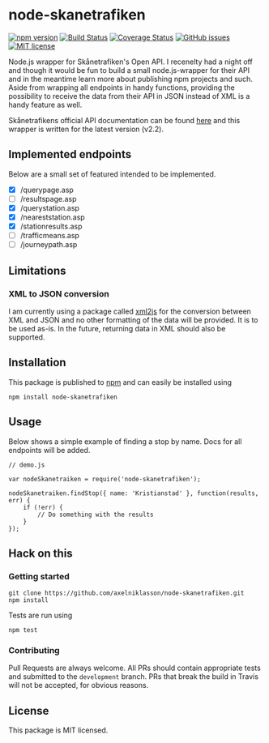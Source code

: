 # node-skanetrafiken
[![npm version](https://badge.fury.io/js/node-skanetrafiken.svg)](https://badge.fury.io/js/node-skanetrafiken)
[![Build Status](https://travis-ci.org/axelniklasson/node-skanetrafiken.svg?branch=master)](https://travis-ci.org/axelniklasson/node-skanetrafiken)
[![Coverage Status](https://coveralls.io/repos/axelniklasson/node-skanetrafiken/badge.svg?branch=master)](https://coveralls.io/r/axelniklasson/node-skanetrafiken?branch=master)
[![GitHub issues](https://img.shields.io/github/issues/axelniklasson/node-skanetrafiken.svg)](https://github.com/axelniklasson/node-skanetrafiken/issues)
[![MIT license](http://img.shields.io/badge/license-MIT-brightgreen.svg)](http://opensource.org/licenses/MIT)

Node.js wrapper for Skånetrafiken's Open API. I recenelty had a night off and though it would be fun to build a small node.js-wrapper for their API and in the meantime learn more about publishing npm projects and such. Aside from wrapping all endpoints in handy functions, providing the possibility to receive the data from their API in JSON instead of XML is a handy feature as well.

Skånetrafikens official API documentation can be found [here](http://www.labs.skanetrafiken.se/api.asp) and this wrapper is written for the latest version (v2.2).

## Implemented endpoints
Below are a small set of featured intended to be implemented.
- [x] /querypage.asp
- [ ] /resultspage.asp
- [x] /querystation.asp
- [x] /neareststation.asp
- [x] /stationresults.asp
- [ ] /trafficmeans.asp
- [ ] /journeypath.asp

## Limitations
### XML to JSON conversion
I am currently using a package called [xml2js](https://www.npmjs.com/package/xml2js) for the conversion between XML and JSON and no other formatting of the data will be provided. It is to be used as-is. In the future, returning data in XML should also be supported.

## Installation
This package is published to [npm](https://www.npmjs.com/package/node-skanetrafiken) and can easily be installed using
```
npm install node-skanetrafiken
```

## Usage
Below shows a simple example of finding a stop by name. Docs for all endpoints will be added.
```
// demo.js

var nodeSkanetraiken = require('node-skanetrafiken');

nodeSkanetraiken.findStop({ name: 'Kristianstad' }, function(results, err) {
    if (!err) {
        // Do something with the results
    }
});
```

## Hack on this
### Getting started
```
git clone https://github.com/axelniklasson/node-skanetrafiken.git
npm install
```

Tests are run using
```
npm test
```

### Contributing
Pull Requests are always welcome. All PRs should contain appropriate tests and submitted to the ``development`` branch. PRs that break the build in Travis will not be accepted, for obvious reasons.

## License
This package is MIT licensed.

